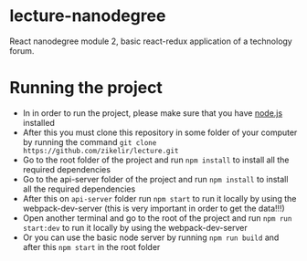 # lecture-nanodegree
React nanodegree module 2, basic react-redux application of a technology forum.


# Running the project
- In in order to run the project, please make sure that you have [node.js](https://nodejs.org/en/download/) installed
- After this you must clone this repository in some folder of your computer by running the command `git clone https://github.com/zikelir/lecture.git`
- Go to the root folder of the project and run `npm install` to install all the required dependencies
- Go to the api-server folder of the project and run `npm install` to install all the required dependencies
- After this on `api-server` folder run `npm start` to run it locally by using the webpack-dev-server (this is very important in order to get the data!!!)
- Open another terminal and go to the root of the project and run `npm run start:dev` to run it locally by using the webpack-dev-server
- Or you can use the basic node server by running `npm run build` and after this `npm start` in the root folder